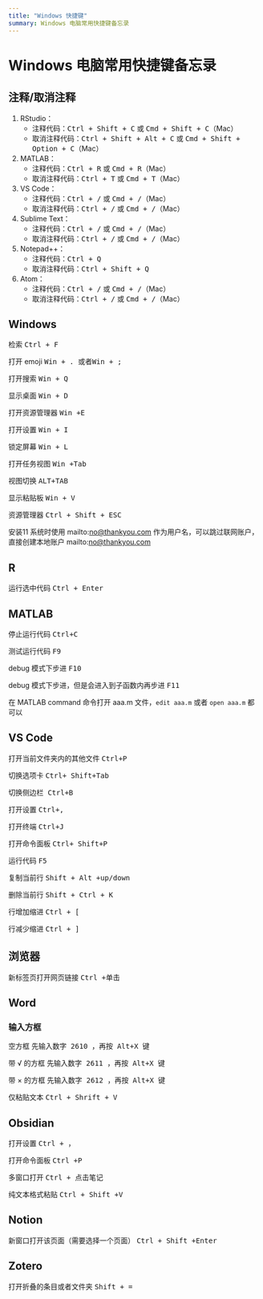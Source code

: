 ```yaml
---
title: "Windows 快捷键"
summary: Windows 电脑常用快捷键备忘录
---
```


# Windows 电脑常用快捷键备忘录

## 注释/取消注释

1. RStudio：
    - 注释代码：<kbd>Ctrl + Shift + C</kbd> 或 <kbd>Cmd + Shift + C</kbd>（Mac）
    - 取消注释代码：<kbd>Ctrl + Shift + Alt + C</kbd> 或 <kbd>Cmd + Shift + Option + C</kbd>（Mac）
2. MATLAB：
    - 注释代码：<kbd>Ctrl + R</kbd> 或 <kbd>Cmd + R</kbd>（Mac）
    - 取消注释代码：<kbd>Ctrl + T</kbd> 或 <kbd>Cmd + T</kbd>（Mac）
3. VS Code：
    - 注释代码：<kbd>Ctrl + /</kbd> 或 <kbd>Cmd + /</kbd>（Mac）
    - 取消注释代码：<kbd>Ctrl + /</kbd> 或 <kbd>Cmd + /</kbd>（Mac）
4. Sublime Text：
    - 注释代码：<kbd>Ctrl + /</kbd> 或 <kbd>Cmd + /</kbd>（Mac）
    - 取消注释代码：<kbd>Ctrl + /</kbd> 或 <kbd>Cmd + /</kbd>（Mac）
5. Notepad++：
    - 注释代码：<kbd>Ctrl + Q</kbd>
    - 取消注释代码：<kbd>Ctrl + Shift + Q</kbd>
6. Atom：
    - 注释代码：<kbd>Ctrl + /</kbd> 或 <kbd>Cmd + /</kbd>（Mac）
    -  取消注释代码：<kbd>Ctrl + /</kbd> 或 <kbd>Cmd + /</kbd>（Mac）

## Windows

检索 <kbd>Ctrl + F</kbd>

打开 emoji <kbd>Win + .  或者Win + ;</kbd>

打开搜索 <kbd>Win + Q</kbd>

显示桌面 <kbd>Win + D</kbd>

打开资源管理器 <kbd>Win +E</kbd>

打开设置 <kbd>Win + I</kbd>

锁定屏幕 <kbd>Win + L</kbd>

打开任务视图 <kbd>Win +Tab</kbd>

视图切换 <kbd>ALT+TAB</kbd>

显示粘贴板 <kbd>Win + V</kbd>

资源管理器 <kbd>Ctrl + Shift + ESC</kbd>

安装11 系统时使用 mailto:no@thankyou.com 作为用户名，可以跳过联网账户，直接创建本地账户 mailto:no@thankyou.com

## R

运行选中代码 <kbd>Ctrl + Enter</kbd>

## MATLAB

停止运行代码 <kbd>Ctrl+C</kbd>

测试运行代码 <kbd>F9</kbd>

debug 模式下步进 <kbd>F10</kbd>

debug 模式下步进，但是会进入到子函数内再步进 <kbd>F11</kbd>

在 MATLAB command 命令打开 aaa.m 文件，`edit aaa.m` 或者 `open aaa.m` 都可以

## VS Code

打开当前文件夹内的其他文件 <kbd>Ctrl+P</kbd>

切换选项卡 <kbd>Ctrl+ Shift+Tab</kbd>

切换侧边栏<kbd> Ctrl+B</kbd>

打开设置 <kbd>Ctrl+,</kbd>

打开终端 <kbd>Ctrl+J</kbd>

打开命令面板 <kbd>Ctrl+ Shift+P</kbd>

运行代码 <kbd>F5</kbd>

复制当前行 <kbd>Shift + Alt +up/down</kbd>

删除当前行 <kbd>Shift + Ctrl + K</kbd>

行增加缩进 <kbd>Ctrl + [</kbd>

行减少缩进 <kbd>Ctrl + ]</kbd>

## 浏览器

新标签页打开网页链接 <kbd>Ctrl +单击</kbd>

## Word

### 输入方框
空方框 <kbd>先输入数字 2610 ，再按 Alt+X 键</kbd>

带 √ 的方框 <kbd>先输入数字 2611 ，再按 Alt+X 键</kbd>

带 × 的方框 <kbd>先输入数字 2612 ，再按 Alt+X 键</kbd>

仅粘贴文本 <kbd>Ctrl + Shrift + V</kbd>

## Obsidian
打开设置 <kbd>Ctrl + ，</kbd>

打开命令面板 <kbd>Ctrl +P</kbd>

多窗口打开 <kbd>Ctrl + 点击笔记</kbd>

纯文本格式粘贴 <kbd>Ctrl + Shift +V</kbd>

## Notion

新窗口打开该页面（需要选择一个页面） <kbd>Ctrl + Shift +Enter</kbd>

## Zotero

打开折叠的条目或者文件夹 <kbd>Shift + =</kbd>